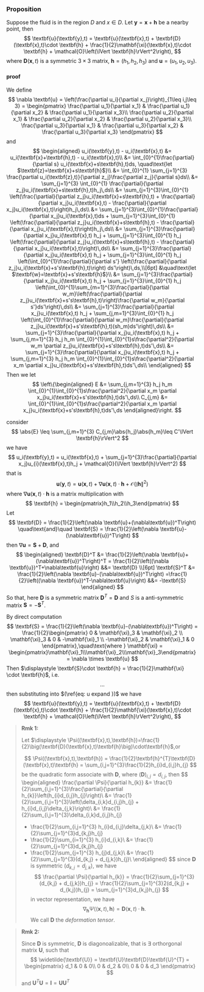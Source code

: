 ### Proposition

Suppose the fluid is in the region $D$ and $x\in D$. Let $\textbf{y} = \textbf{x} + \textbf{h}$ be a nearby point, then
$$
\textbf{u}(\textbf{y},t) = \textbf{u}(\textbf{x},t) + \textbf{D}(\textbf{x},t)\cdot \textbf{h} + \frac{1}{2}\mathbf{\xi}(\textbf{x},t)\cdot \textbf{h} + \mathcal{O}\left(\lVert \textbf{h}\rVert^2\right),
$$
where $\textbf{D}(\textbf{x},t)$ is a symmetric $3\times 3$ matrix, $\textbf{h}=(h_1,h_2,h_3)$ and $\textbf{u}=(u_1,u_2,u_3)$.

#### proof

We define
$$
\nabla \textbf{u} = \left(\frac{\partial u_i}{\partial x_j}\right)_{1\leq i,j\leq 3}
= \begin{pmatrix}
\frac{\partial u_1}{\partial x_1} & \frac{\partial u_1}{\partial x_2} & \frac{\partial u_1}{\partial x_3}\\
\frac{\partial u_2}{\partial x_1} & \frac{\partial u_2}{\partial x_2} & \frac{\partial u_2}{\partial x_3}\\
\frac{\partial u_3}{\partial x_1} & \frac{\partial u_3}{\partial x_2} & \frac{\partial u_3}{\partial x_3}
\end{pmatrix}
$$
and 
$$
\begin{aligned}
u_i(\textbf{y},t) - u_i(\textbf{x},t)
&= u_i(\textbf{x}+\textbf{h},t) - u_i(\textbf{x},t)\\
&= \int_{0}^{1}\frac{\partial}{\partial s} u_i(\textbf{x}+s\textbf{h},t)ds,
	\quad\text{let $\textbf{z}=\textbf{x}+s\textbf{h}$}\\
&=  \int_{0}^{1} \sum_{j=1}^{3} \frac{\partial u_i(\textbf{z},t)}{\partial z_j}\frac{\partial z_j}{\partial s}ds\\
&= \sum_{j=1}^{3} \int_{0}^{1} \frac{\partial}{\partial z_j}u_i(\textbf{x}+s\textbf{h},t)h_j\,ds\\
&= \sum_{j=1}^{3}\int_{0}^{1} \left(\frac{\partial}{\partial z_j}u_i(\textbf{x}+s\textbf{h},t) + \frac{\partial}{\partial x_j}u_i(\textbf{x},t) - \frac{\partial}{\partial x_j}u_i(\textbf{x},t)\right)h_j\,ds\\
&= \sum_{j=1}^{3}\int_{0}^{1}\frac{\partial}{\partial x_j}u_i(\textbf{x},t)ds + \sum_{j=1}^{3}\int_{0}^{1} \left(\frac{\partial}{\partial z_j}u_i(\textbf{x}+s\textbf{h},t)  - \frac{\partial}{\partial x_j}u_i(\textbf{x},t)\right)h_j\,ds\\
&= \sum_{j=1}^{3}\frac{\partial}{\partial x_j}u_i(\textbf{x},t) h_j
	+ \sum_{j=1}^{3}\int_{0}^{1} h_j \left(\frac{\partial}{\partial z_j}u_i(\textbf{x}+s\textbf{h},t)  - \frac{\partial}{\partial x_j}u_i(\textbf{x},t)\right)\,ds\\
&= \sum_{j=1}^{3}\frac{\partial}{\partial x_j}u_i(\textbf{x},t) h_j
	+ \sum_{j=1}^{3}\int_{0}^{1} h_j \left(\int_{0}^{1}\frac{\partial}{\partial s'}
	\left(\frac{\partial}{\partial z_j}u_i(\textbf{x}+s's\textbf{h},t)\right) ds'\right)\,ds,\\[6pt]
	&\quad\text{let $\textbf{w}=\textbf{x}+s's\textbf{h}$}\\
&= \sum_{j=1}^{3}\frac{\partial}{\partial x_j}u_i(\textbf{x},t) h_j 
	+ \sum_{j=1}^{3}\int_{0}^{1} h_j \left(\int_{0}^{1}\sum_{m=1}^{3}\frac{\partial}{\partial w_m}\left(\frac{\partial}{\partial z_j}u_i(\textbf{x}+s's\textbf{h},t)\right)\frac{\partial w_m}{\partial s'}ds'\right)\,ds\\
&= \sum_{j=1}^{3}\frac{\partial}{\partial x_j}u_i(\textbf{x},t) h_j
	+ \sum_{j,m=1}^{3}\int_{0}^{1} h_j \left(\int_{0}^{1}\frac{\partial}{\partial w_m}\frac{\partial}{\partial z_j}u_i(\textbf{x}+s's\textbf{h},t)(sh_m)ds'\right)\,ds\\
&= \sum_{j=1}^{3}\frac{\partial}{\partial x_j}u_i(\textbf{x},t) h_j 
	+ \sum_{j,m=1}^{3} h_j h_m \int_{0}^{1}\int_{0}^{1}s\frac{\partial^2}{\partial w_m \partial z_j}u_i(\textbf{x}+s's\textbf{h},t)ds'\,ds\\
&= \sum_{j=1}^{3}\frac{\partial}{\partial x_j}u_i(\textbf{x},t) h_j 
	+ \sum_{j,m=1}^{3} h_j h_m \int_{0}^{1}\int_{0}^{1}s\frac{\partial^2}{\partial x_m \partial x_j}u_i(\textbf{x}+s's\textbf{h},t)ds'\,ds\\
\end{aligned}
$$
Then we let
$$
\left\{\begin{aligned}
E 
&= \sum_{j,m=1}^{3} h_j h_m \int_{0}^{1}\int_{0}^{1}s\frac{\partial^2}{\partial x_m \partial x_j}u_i(\textbf{x}+s's\textbf{h},t)ds'\,ds\\
C_{j,m} 
&= \int_{0}^{1}\int_{0}^{1}s\frac{\partial^2}{\partial x_m \partial x_j}u_i(\textbf{x}+s's\textbf{h},t)ds'\,ds
\end{aligned}\right.
$$


consider
$$
\abs{E} \leq \sum_{j,m=1}^{3} C_{j,m}\abs{h_j}\abs{h_m}\leq C'\lVert \textbf{h}\rVert^2
$$
we have
$$
u_i(\textbf{y},t) = u_i(\textbf{x},t) + \sum_{j=1}^{3}\frac{\partial}{\partial x_j}u_{i}(\textbf{x},t)h_j + \mathcal{O}(\lVert \textbf{h}\rVert^2)
$$
that is 
$$
\textbf{u}(\textbf{y},t) = \textbf{u}(\textbf{x},t) + \nabla \textbf{u}(\textbf{x},t)\cdot \textbf{h} + \mathcal{O}(\lVert \textbf{h}\rVert^2)
\label{eq: u expand }
$$
where $\nabla \textbf{u}(\textbf{x},t)\cdot \textbf{h}$ is a matrix multiplication with 
$$
\textbf{h} = \begin{pmatrix}h_1\\h_2\\h_3\end{pmatrix}
$$
Let 
$$
\textbf{D} = \frac{1}{2}\left(\nabla \textbf{u}+(\nabla\textbf{u})^T\right)
\quad\text{and}\quad
\textbf{S} = \frac{1}{2}\left(\nabla \textbf{u}-(\nabla\textbf{u})^T\right)
$$
then $\nabla \textbf{u} = \textbf{S} + \textbf{D}$, and
$$
\begin{aligned}
\textbf{D}^T &= \frac{1}{2}\left(\nabla \textbf{u}+(\nabla\textbf{u})^T\right)^T 
= \frac{1}{2}\left((\nabla \textbf{u})^T+\nabla\textbf{u}\right) &&= \textbf{D}
\\[6pt]
\textbf{S}^T &= \frac{1}{2}\left(\nabla \textbf{u}-(\nabla\textbf{u})^T\right) 
=\frac{1}{2}\left((\nabla \textbf{u})^T-\nabla\textbf{u}\right) &&=  -\textbf{S} 
\end{aligned}
$$
So that, here $\textbf{D}$ is a symmetric matrix $\textbf{D}^{T}=\textbf{D}$ and $S$ is a anti-symmetric matrix $\textbf{S}=-\textbf{S}^{T}$. 

By direct computation 
$$
\textbf{S} = \frac{1}{2}\left(\nabla \textbf{u}-(\nabla\textbf{u})^T\right)
= \frac{1}{2}\begin{pmatrix}
0 & \mathbf{\xi}_3 & \mathbf{\xi}_2 \\
\mathbf{\xi}_3 & 0 & -\mathbf{\xi}_1 \\
-\mathbf{\xi}_2 & \mathbf{\xi}_1 & 0
\end{pmatrix},\quad\text{where }
\mathbf{\xi} = \begin{pmatrix}\mathbf{\xi}_1\\\mathbf{\xi}_2\\\mathbf{\xi}_3\end{pmatrix}
= \nabla \times \textbf{u}
$$
Then $\displaystyle \textbf{S}\cdot \textbf{h} = \frac{1}{2}\mathbf{\xi} \cdot \textbf{h}$, i.e. 
$$
...
$$
then substituting into $(\ref{eq: u expand })$ we have
$$
\textbf{u}(\textbf{y},t) = \textbf{u}(\textbf{x},t) + \textbf{D}(\textbf{x},t)\cdot \textbf{h} + \frac{1}{2}\mathbf{\xi}(\textbf{x},t)\cdot \textbf{h} + \mathcal{O}\left(\lVert \textbf{h}\rVert^2\right),
$$

> **Rmk 1:**
>
> Let $\displaystyle \Psi((\textbf{x},t),\textbf{h})=\frac{1}{2}\big(\textbf{D}(\textbf{x},t)\textbf{h}\big)\cdot\textbf{h}$,or
>
> $$
> \Psi((\textbf{x},t),\textbf{h}) = \frac{1}{2}\textbf{h}^{T}\textbf{D}(\textbf{x},t)\textbf{h} 
> = \sum_{i,j=1}^{3}\frac{1}{2}h_{i}d_{i,j}h_{j}
> $$
>  be the quadratic form associate with $\textbf{D}$, where $(\textbf{D})_{i,j} = d_{i,j}$, then
> $$
> \begin{aligned}
> \frac{\partial \Psi}{\partial h_{k}}
> &= \frac{1}{2}\sum_{i,j=1}^{3}\frac{\partial}{\partial h_{k}}\left(h_{i}d_{i,j}h_{j}\right)\\
> &= \frac{1}{2}\sum_{i,j=1}^{3}\left(\delta_{i,k}d_{i,j}h_{j} + h_{i}d_{i,j}\delta_{j,k}\right)\\
> &= \frac{1}{2}\sum_{i,j=1}^{3}\delta_{i,k}d_{i,j}h_{j} 
> 	+ \frac{1}{2}\sum_{i,j=1}^{3} h_{i}d_{i,j}\delta_{j,k}\\
> &= \frac{1}{2}\sum_{j=1}^{3}d_{k,j}h_{j} 
> 	+ \frac{1}{2}\sum_{i=1}^{3} h_{i}d_{i,k}\\
> &= \frac{1}{2}\sum_{j=1}^{3}d_{k,j}h_{j} 
> 	+ \frac{1}{2}\sum_{j=1}^{3} h_{j}d_{j,k}\\
> &= \frac{1}{2}\sum_{j=1}^{3}(d_{k,j} +  d_{j,k})h_{j}\\
> \end{aligned}
> $$
> since $\textbf{D}$ is symmetric ($d_{k,j}=d_{j,k}$), we have
> $$
> \frac{\partial \Psi}{\partial h_{k}} 
> = \frac{1}{2}\sum_{j=1}^{3}(d_{k,j} + d_{j,k})h_{j}
> = \frac{1}{2}\sum_{j=1}^{3}2(d_{k,j} + d_{k,j})h_{j}
> = \sum_{j=1}^{3}d_{k,j}h_{j}
> $$
> in vector representation, we have
> $$
> \nabla_{\textbf{h}} \Psi((\textbf{x},t), \textbf{h}) = \textbf{D}(\textbf{x},t)\cdot \textbf{h}.
> $$
> We call $\textbf{D}$ the *deformation tensor*.

> **Rmk 2:**
>
> Since $\textbf{D}$ is symmetric, $\textbf{D}$ is diagonoalizable, that is $\exists$ orthorgonal matrix $\textbf{U}$, such that
> $$
> \widetilde{\textbf{U}} = \textbf{U}\textbf{D}\textbf{U}^{T} 
> = \begin{pmatrix}
> d_1 & 0 & 0\\
> 0 & d_2 & 0\\
> 0 & 0 & d_3
> \end{pmatrix}
> $$
> and $\textbf{U}^{T}\textbf{U} = \textbf{I} = \textbf{U}\textbf{U}^{T}$
